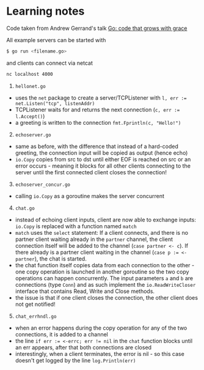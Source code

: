 # Learning notes

Code taken from Andrew Gerrand's talk [Go: code that grows with grace](https://talks.golang.org/2012/chat.slide#1)

All example servers can be started with
```bash
$ go run <filename.go>
```
and clients can connect via netcat
```bash
nc localhost 4000
```

1. `hellonet.go`
  * uses the `net` package to create a server/TCPListener with `l, err := net.Listen("tcp", listenAddr)`
  * TCPListener waits for and returns the next connection (`c, err := l.Accept()`)
  * a greeting is written to the connection `fmt.Fprintln(c, "Hello!")`

2. `echoserver.go`
  * same as before, with the difference that instead of a hard-coded greeting, the connection input will be copied as output (hence echo)
  * `io.Copy` copies from src to dst until either EOF is reached on src or an error occurs - meaning it blocks for all other clients connecting to the server until the first connected client closes the connection!

3. `echoserver_concur.go`
  * calling `io.Copy` as a goroutine makes the server concurrent

4. `chat.go`
  * instead of echoing client inputs, client are now able to exchange inputs: `io.Copy` is replaced with a function named `match`
  * `match` uses the `select` statement: If a client connects, and there is no partner client waiting already in the `partner` channel, the client connection itself will be added to the channel (`case partner <- c`). If there already is a partner client waiting in the channel (`case p := <- partner`), the chat is started.
  * the chat function itself copies data from each connection to the other - one copy operation is launched in another goroutine so the two copy operations can happen concurrently. The input parameters `a` and `b` are connections (type `Conn`) and as such implement the `io.ReadWriteCloser` interface that contains Read, Write and Close methods.
  * the issue is that if one client closes the connection, the other client does not get notified!

5. `chat_errhndl.go`
  * when an error happens during the copy operation for any of the two connections, it is added to a channel
  * the line `if err := <-errc; err != nil` in the `chat` function blocks until an err appears, after that both connections are closed
  * interestingly, when a client terminates, the error is nil - so this case doesn't get logged by the line `log.Println(err)`

